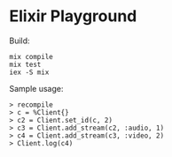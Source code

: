 Elixir Playground
=================

Build:

    mix compile
    mix test
    iex -S mix

Sample usage:

    > recompile
    > c = %Client{}
    > c2 = Client.set_id(c, 2)
    > c3 = Client.add_stream(c2, :audio, 1)
    > c4 = Client.add_stream(c3, :video, 2)
    > Client.log(c4)

